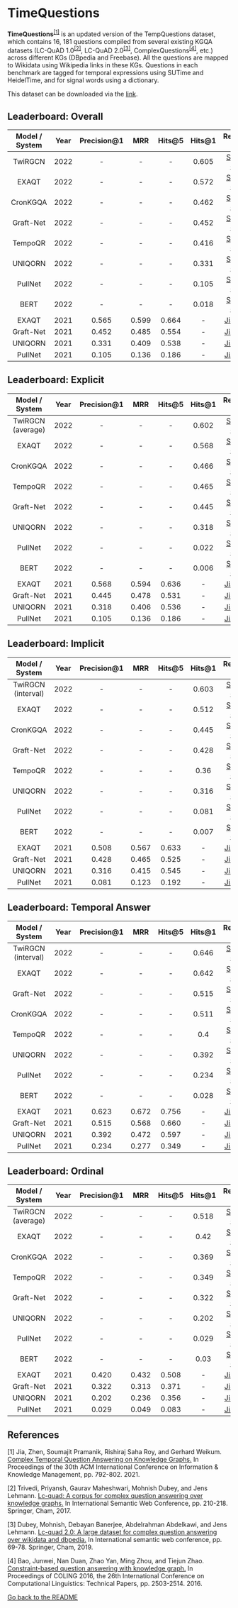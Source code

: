 # TimeQuestions 

**TimeQuestions**<sup>[[1]](#myfootnote1)</sup> is an updated version of the TempQuestions dataset, which contains 16, 181 questions compiled from several existing KGQA 
datasets (LC-QuAD 1.0<sup>[[2]](#myfootnote2)</sup>, LC-QuAD 2.0<sup>[[3]](#myfootnote3)</sup>, ComplexQuestions<sup>[[4]](#myfootnote4)</sup>, etc.) across different KGs (DBpedia and Freebase). All the questions are mapped to Wikidata
using Wikipedia links in these KGs. Questions in each benchmark are tagged for temporal expressions using SUTime and HeidelTime, and for signal words using a dictionary.

This dataset can be downloaded via the [link](https://exaqt.mpi-inf.mpg.de/).

## Leaderboard: Overall

| Model / System | Year | Precision@1 |  MRR   | Hits@5  |  Hits@1 |                 Reported by                            |
|:--------------:|:----:|:-----------:|:------:|:-------:|:-------:|:------------------------------------------------------:|
|     TwiRGCN    | 2022 |    -        | -      |  -  | 0.605 | [Sharma et. al.](https://arxiv.org/pdf/2210.06281.pdf) |
|     EXAQT      | 2022 |    -        | -      |  - | 0.572 | [Sharma et. al.](https://arxiv.org/pdf/2210.06281.pdf) |
|     CronKGQA   | 2022 |    -        | -      |  - | 0.462 | [Sharma et. al.](https://arxiv.org/pdf/2210.06281.pdf) |
|     Graft-Net  | 2022 |    -        | -      |  - | 0.452 | [Sharma et. al.](https://arxiv.org/pdf/2210.06281.pdf) |
|    TempoQR     | 2022 |    -        | -      |  - | 0.416 | [Sharma et. al.](https://arxiv.org/pdf/2210.06281.pdf) |
|    UNIQORN     | 2022 |    -        | -      |  - | 0.331 | [Sharma et. al.](https://arxiv.org/pdf/2210.06281.pdf) |
|    PullNet     | 2022 |    -        | -      |  - | 0.105 | [Sharma et. al.](https://arxiv.org/pdf/2210.06281.pdf) |
|    BERT        | 2022 |    -        | -      |  - | 0.018 | [Sharma et. al.](https://arxiv.org/pdf/2210.06281.pdf) |
|     EXAQT      | 2021 |    0.565    | 0.599  |  0.664  | - | [Jia et. al.](https://dl.acm.org/doi/abs/10.1145/3459637.3482416) |
|   Graft-Net    | 2021 |    0.452    | 0.485  |  0.554  | - | [Jia et. al.](https://dl.acm.org/doi/abs/10.1145/3459637.3482416) |
|    UNIQORN     | 2021 |    0.331    | 0.409  |  0.538  | - | [Jia et. al.](https://dl.acm.org/doi/abs/10.1145/3459637.3482416) |
|    PullNet     | 2021 |    0.105    | 0.136  |  0.186  | - | [Jia et. al.](https://dl.acm.org/doi/abs/10.1145/3459637.3482416) |


## Leaderboard: Explicit

| Model / System | Year | Precision@1 |  MRR   | Hits@5  |  Hits@1 |                 Reported by                            |
|:--------------:|:----:|:-----------:|:------:|:-------:|:-------:|:------------------------------------------------------:|
|     TwiRGCN (average)   | 2022 |    -        | -      |  -  | 0.602 | [Sharma et. al.](https://arxiv.org/pdf/2210.06281.pdf) |
|     EXAQT      | 2022 |    -        | -      |  - | 0.568 | [Sharma et. al.](https://arxiv.org/pdf/2210.06281.pdf) |
|     CronKGQA   | 2022 |    -        | -      |  - | 0.466 | [Sharma et. al.](https://arxiv.org/pdf/2210.06281.pdf) |
|    TempoQR     | 2022 |    -        | -      |  - | 0.465 | [Sharma et. al.](https://arxiv.org/pdf/2210.06281.pdf) |
|     Graft-Net  | 2022 |    -        | -      |  - | 0.445 | [Sharma et. al.](https://arxiv.org/pdf/2210.06281.pdf) |
|    UNIQORN     | 2022 |    -        | -      |  - | 0.318 | [Sharma et. al.](https://arxiv.org/pdf/2210.06281.pdf) |
|    PullNet     | 2022 |    -        | -      |  - | 0.022 | [Sharma et. al.](https://arxiv.org/pdf/2210.06281.pdf) |
|    BERT        | 2022 |    -        | -      |  - | 0.006 | [Sharma et. al.](https://arxiv.org/pdf/2210.06281.pdf) |
|     EXAQT      | 2021 |    0.568    | 0.594 | 0.636  | -  | [Jia et. al.](https://dl.acm.org/doi/abs/10.1145/3459637.3482416) |
|   Graft-Net    | 2021 |    0.445    | 0.478 | 0.531  |  -  |[Jia et. al.](https://dl.acm.org/doi/abs/10.1145/3459637.3482416) |
|    UNIQORN     | 2021 |    0.318    | 0.406 | 0.536  | -  | [Jia et. al.](https://dl.acm.org/doi/abs/10.1145/3459637.3482416) |
|    PullNet     | 2021 |    0.105    | 0.136 | 0.186  |  -  |[Jia et. al.](https://dl.acm.org/doi/abs/10.1145/3459637.3482416) |


## Leaderboard: Implicit

| Model / System | Year | Precision@1 |  MRR   | Hits@5  |  Hits@1 |                 Reported by                            |
|:--------------:|:----:|:-----------:|:------:|:-------:|:-------:|:------------------------------------------------------:|
|     TwiRGCN (interval)   | 2022 |    -        | -      |  -  | 0.603 | [Sharma et. al.](https://arxiv.org/pdf/2210.06281.pdf) |
|     EXAQT      | 2022 |    -        | -      |  - | 0.512 | [Sharma et. al.](https://arxiv.org/pdf/2210.06281.pdf) |
|     CronKGQA   | 2022 |    -        | -      |  - | 0.445 | [Sharma et. al.](https://arxiv.org/pdf/2210.06281.pdf) |
|    Graft-Net    | 2022 |    -        | -      |  - | 0.428 | [Sharma et. al.](https://arxiv.org/pdf/2210.06281.pdf) |
|    TempoQR  | 2022 |    -        | -      |  - | 0.36 | [Sharma et. al.](https://arxiv.org/pdf/2210.06281.pdf) |
|    UNIQORN     | 2022 |    -        | -      |  - | 0.316 | [Sharma et. al.](https://arxiv.org/pdf/2210.06281.pdf) |
|    PullNet     | 2022 |    -        | -      |  - | 0.081 | [Sharma et. al.](https://arxiv.org/pdf/2210.06281.pdf) |
|    BERT        | 2022 |    -        | -      |  - | 0.007 | [Sharma et. al.](https://arxiv.org/pdf/2210.06281.pdf) |
|     EXAQT      | 2021 |    0.508    | 0.567 | 0.633  |  - | [Jia et. al.](https://dl.acm.org/doi/abs/10.1145/3459637.3482416) |
|   Graft-Net    | 2021 |    0.428    | 0.465 | 0.525  |  - | [Jia et. al.](https://dl.acm.org/doi/abs/10.1145/3459637.3482416) |
|    UNIQORN     | 2021 |    0.316    | 0.415 | 0.545  |  - | [Jia et. al.](https://dl.acm.org/doi/abs/10.1145/3459637.3482416) |
|    PullNet     | 2021 |    0.081    | 0.123 | 0.192  |  - | [Jia et. al.](https://dl.acm.org/doi/abs/10.1145/3459637.3482416) |


## Leaderboard: Temporal Answer

| Model / System | Year | Precision@1 |  MRR   | Hits@5  |  Hits@1 |                 Reported by                            |
|:--------------:|:----:|:-----------:|:------:|:-------:|:-------:|:------------------------------------------------------:|
|     TwiRGCN (interval)   | 2022 |    -        | -      |  -  | 0.646 | [Sharma et. al.](https://arxiv.org/pdf/2210.06281.pdf) |
|     EXAQT      | 2022 |    -        | -      |  - | 0.642 | [Sharma et. al.](https://arxiv.org/pdf/2210.06281.pdf) |
|     Graft-Net   | 2022 |    -        | -      |  - | 0.515 | [Sharma et. al.](https://arxiv.org/pdf/2210.06281.pdf) |
|    CronKGQA     | 2022 |    -        | -      |  - | 0.511 | [Sharma et. al.](https://arxiv.org/pdf/2210.06281.pdf) |
|    TempoQR   | 2022 |    -        | -      |  - | 0.4 | [Sharma et. al.](https://arxiv.org/pdf/2210.06281.pdf) |
|    UNIQORN     | 2022 |    -        | -      |  - | 0.392 | [Sharma et. al.](https://arxiv.org/pdf/2210.06281.pdf) |
|    PullNet     | 2022 |    -        | -      |  - | 0.234 | [Sharma et. al.](https://arxiv.org/pdf/2210.06281.pdf) |
|    BERT        | 2022 |    -        | -      |  - | 0.028 | [Sharma et. al.](https://arxiv.org/pdf/2210.06281.pdf) |
|     EXAQT      | 2021 |    0.623    | 0.672  | 0.756  |  - |[Jia et. al.](https://dl.acm.org/doi/abs/10.1145/3459637.3482416) |
|   Graft-Net    | 2021 |    0.515    | 0.568  | 0.660  |  - |[Jia et. al.](https://dl.acm.org/doi/abs/10.1145/3459637.3482416) |
|    UNIQORN     | 2021 |    0.392    | 0.472  | 0.597  |  - |[Jia et. al.](https://dl.acm.org/doi/abs/10.1145/3459637.3482416) |
|    PullNet     | 2021 |    0.234    | 0.277  | 0.349  |  - |[Jia et. al.](https://dl.acm.org/doi/abs/10.1145/3459637.3482416) |


## Leaderboard: Ordinal

| Model / System | Year | Precision@1 |  MRR   | Hits@5  |  Hits@1 |                 Reported by                            |
|:--------------:|:----:|:-----------:|:------:|:-------:|:-------:|:------------------------------------------------------:|
|     TwiRGCN (average)   | 2022 |    -        | -      |  -  | 0.518 | [Sharma et. al.](https://arxiv.org/pdf/2210.06281.pdf) |
|     EXAQT      | 2022 |    -        | -      |  - | 0.42 | [Sharma et. al.](https://arxiv.org/pdf/2210.06281.pdf) |
|    CronKGQA   | 2022 |    -        | -      |  - | 0.369 | [Sharma et. al.](https://arxiv.org/pdf/2210.06281.pdf) |
|    TempoQR     | 2022 |    -        | -      |  - |0.349 | [Sharma et. al.](https://arxiv.org/pdf/2210.06281.pdf) |
|    Graft-Net   | 2022 |    -        | -      |  - | 0.322 | [Sharma et. al.](https://arxiv.org/pdf/2210.06281.pdf) |
|    UNIQORN     | 2022 |    -        | -      |  - | 0.202 | [Sharma et. al.](https://arxiv.org/pdf/2210.06281.pdf) |
|    PullNet     | 2022 |    -        | -      |  - | 0.029 | [Sharma et. al.](https://arxiv.org/pdf/2210.06281.pdf) |
|    BERT        | 2022 |    -        | -      |  - | 0.03 | [Sharma et. al.](https://arxiv.org/pdf/2210.06281.pdf) |
|     EXAQT      | 2021 |    0.420    | 0.432 | 0.508  |  - | [Jia et. al.](https://dl.acm.org/doi/abs/10.1145/3459637.3482416) |
|   Graft-Net    | 2021 |    0.322    | 0.313 | 0.371  |  - | [Jia et. al.](https://dl.acm.org/doi/abs/10.1145/3459637.3482416) |
|    UNIQORN     | 2021 |    0.202    | 0.236 | 0.356  |  - | [Jia et. al.](https://dl.acm.org/doi/abs/10.1145/3459637.3482416) |
|    PullNet     | 2021 |    0.029    | 0.049 | 0.083  |  - | [Jia et. al.](https://dl.acm.org/doi/abs/10.1145/3459637.3482416) |



## References
<a name="myfootnote1">[1]</a> Jia, Zhen, Soumajit Pramanik, Rishiraj Saha Roy, and Gerhard Weikum. [Complex Temporal Question Answering on Knowledge Graphs.](https://dl.acm.org/doi/abs/10.1145/3459637.3482416) In Proceedings of the 30th ACM International Conference on Information & Knowledge Management, pp. 792-802. 2021.

<a name="myfootnote2">[2]</a> Trivedi, Priyansh, Gaurav Maheshwari, Mohnish Dubey, and Jens Lehmann. [Lc-quad: A corpus for complex question answering over knowledge graphs.](http://lc-quad.sda.tech/static/ISWC2017_paper_152.pdf) In International Semantic Web Conference, pp. 210-218. Springer, Cham, 2017.

<a name="myfootnote3">[3]</a> Dubey, Mohnish, Debayan Banerjee, Abdelrahman Abdelkawi, and Jens Lehmann. [Lc-quad 2.0: A large dataset for complex question answering over wikidata and dbpedia.](http://jens-lehmann.org/files/2019/iswc_lcquad2.pdf) In International semantic web conference, pp. 69-78. Springer, Cham, 2019.

<a name="myfootnote4">[4]</a> Bao, Junwei, Nan Duan, Zhao Yan, Ming Zhou, and Tiejun Zhao. [Constraint-based question answering with knowledge graph.](https://aclanthology.org/C16-1236.pdf) In Proceedings of COLING 2016, the 26th International Conference on Computational Linguistics: Technical Papers, pp. 2503-2514. 2016.


[Go back to the README](../README.md)
